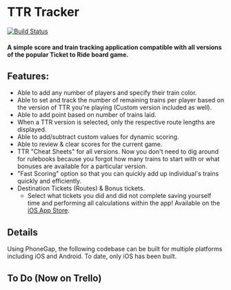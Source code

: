 TTR Tracker
===========
[![Build Status](https://travis-ci.org/shawnphoffman/TTR-Tracker.svg?branch=master)](https://travis-ci.org/shawnphoffman/TTR-Tracker)

#### A simple score and train tracking application compatible with all versions of the popular Ticket to Ride board game.

## Features:
- Able to add any number of players and specify their train color.
- Able to set and track the number of remaining trains per player based on the version of TTR you're playing (Custom version included as well).
- Able to add point based on number of trains laid.
- When a TTR version is selected, only the respective route lengths are displayed.
- Able to add/subtract custom values for dynamic scoring.
- Able to review & clear scores for the current game.
- TTR "Cheat Sheets" for all versions. Now you don't need to dig around for rulebooks because you forgot how many trains to start with or what bonuses are available for a particular version.
- "Fast Scoring" option so that you can quickly add up individual's trains quickly and efficiently.
- Destination Tickets (Routes) & Bonus tickets.
   + Select what tickets you did and did not complete saving yourself time and performing all calculations within the app!
Available on the <a href="https://itunes.apple.com/us/app/ttr-tracker/id873105256?ls=1&mt=8" target="_blank">iOS App Store</a>.

## Details

Using PhoneGap, the following codebase can be built for multiple platforms including iOS and Android. To date, only iOS has been built.

## To Do (Now on Trello)
